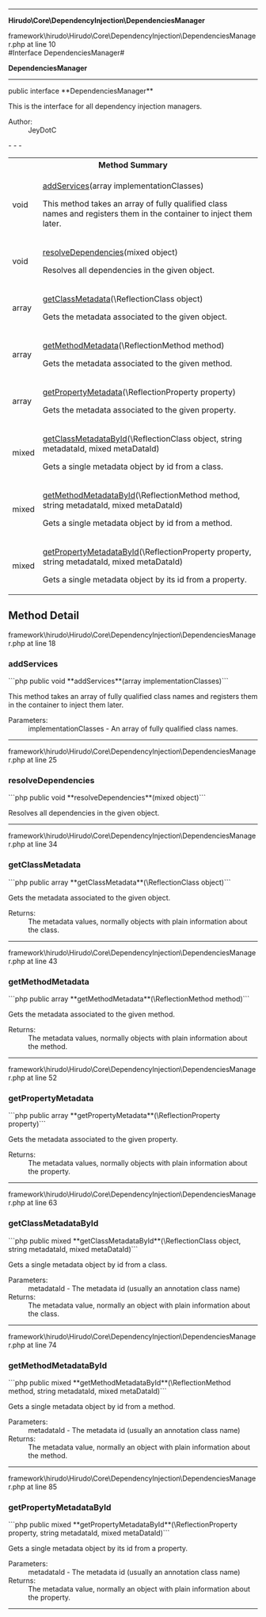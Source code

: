 - - -

**Hirudo\Core\DependencyInjection\DependenciesManager**
<div class="location">framework\hirudo\Hirudo\Core\DependencyInjection\DependenciesManager.php at line 10</div>
#Interface DependenciesManager#

**DependenciesManager**


- - -

<p class="signature">public  interface **DependenciesManager**</p>

<div class="comment" id="overview_description"><p>This is the interface for all dependency injection managers.</p></div>

<dl>
<dt>Author:</dt>
<dd>JeyDotC</dd>
</dl>
- - -

<table id="summary_method">
<tr><th colspan="2">Method Summary</th></tr>
<tr>
<td class="type"> void</td>
<td class="description"><p class="name"><a href="#addServices">addServices</a>(array implementationClasses)</p><p class="description">This method takes an array of fully qualified class names and registers them
in the container to inject them later.</p></td>
</tr>
<tr>
<td class="type"> void</td>
<td class="description"><p class="name"><a href="#resolveDependencies">resolveDependencies</a>(mixed object)</p><p class="description">Resolves all dependencies in the given object.</p></td>
</tr>
<tr>
<td class="type"> array<mixed></td>
<td class="description"><p class="name"><a href="#getClassMetadata">getClassMetadata</a>(\ReflectionClass object)</p><p class="description">Gets the metadata associated to the given object.</p></td>
</tr>
<tr>
<td class="type"> array<mixed></td>
<td class="description"><p class="name"><a href="#getMethodMetadata">getMethodMetadata</a>(\ReflectionMethod method)</p><p class="description">Gets the metadata associated to the given method.</p></td>
</tr>
<tr>
<td class="type"> array<mixed></td>
<td class="description"><p class="name"><a href="#getPropertyMetadata">getPropertyMetadata</a>(\ReflectionProperty property)</p><p class="description">Gets the metadata associated to the given property.</p></td>
</tr>
<tr>
<td class="type"> mixed</td>
<td class="description"><p class="name"><a href="#getClassMetadataById">getClassMetadataById</a>(\ReflectionClass object, string metadataId, mixed metaDataId)</p><p class="description">Gets a single metadata object by id from
a class.</p></td>
</tr>
<tr>
<td class="type"> mixed</td>
<td class="description"><p class="name"><a href="#getMethodMetadataById">getMethodMetadataById</a>(\ReflectionMethod method, string metadataId, mixed metaDataId)</p><p class="description">Gets a single metadata object by id from
a method.</p></td>
</tr>
<tr>
<td class="type"> mixed</td>
<td class="description"><p class="name"><a href="#getPropertyMetadataById">getPropertyMetadataById</a>(\ReflectionProperty property, string metadataId, mixed metaDataId)</p><p class="description">Gets a single metadata object by its id from
a property.</p></td>
</tr>
</table>

<h2 id="detail_method">Method Detail</h2>
<div class="location">framework\hirudo\Hirudo\Core\DependencyInjection\DependenciesManager.php at line 18</div>
<h3 id="addServices()">addServices</h3>
```php
public  void **addServices**(array implementationClasses)```
<div class="details">
<p>This method takes an array of fully qualified class names and registers them
in the container to inject them later.</p><dl>
<dt>Parameters:</dt>
<dd>implementationClasses - An array of fully qualified class names.</dd>
</dl>
</div>

- - -

<div class="location">framework\hirudo\Hirudo\Core\DependencyInjection\DependenciesManager.php at line 25</div>
<h3 id="resolveDependencies()">resolveDependencies</h3>
```php
public  void **resolveDependencies**(mixed object)```
<div class="details">
<p>Resolves all dependencies in the given object.</p></div>

- - -

<div class="location">framework\hirudo\Hirudo\Core\DependencyInjection\DependenciesManager.php at line 34</div>
<h3 id="getClassMetadata()">getClassMetadata</h3>
```php
public  array<mixed> **getClassMetadata**(\ReflectionClass object)```
<div class="details">
<p>Gets the metadata associated to the given object.</p><dl>
<dt>Returns:</dt>
<dd>The metadata values, normally objects with plain information about the class.</dd>
</dl>
</div>

- - -

<div class="location">framework\hirudo\Hirudo\Core\DependencyInjection\DependenciesManager.php at line 43</div>
<h3 id="getMethodMetadata()">getMethodMetadata</h3>
```php
public  array<mixed> **getMethodMetadata**(\ReflectionMethod method)```
<div class="details">
<p>Gets the metadata associated to the given method.</p><dl>
<dt>Returns:</dt>
<dd>The metadata values, normally objects with plain information about the method.</dd>
</dl>
</div>

- - -

<div class="location">framework\hirudo\Hirudo\Core\DependencyInjection\DependenciesManager.php at line 52</div>
<h3 id="getPropertyMetadata()">getPropertyMetadata</h3>
```php
public  array<mixed> **getPropertyMetadata**(\ReflectionProperty property)```
<div class="details">
<p>Gets the metadata associated to the given property.</p><dl>
<dt>Returns:</dt>
<dd>The metadata values, normally objects with plain information about the property.</dd>
</dl>
</div>

- - -

<div class="location">framework\hirudo\Hirudo\Core\DependencyInjection\DependenciesManager.php at line 63</div>
<h3 id="getClassMetadataById()">getClassMetadataById</h3>
```php
public  mixed **getClassMetadataById**(\ReflectionClass object, string metadataId, mixed metaDataId)```
<div class="details">
<p>Gets a single metadata object by id from
a class.</p><dl>
<dt>Parameters:</dt>
<dd></dd>
<dd>metadataId - The metadata id (usually an annotation class name)</dd>
<dt>Returns:</dt>
<dd>The metadata value, normally an object with plain information about the class.</dd>
</dl>
</div>

- - -

<div class="location">framework\hirudo\Hirudo\Core\DependencyInjection\DependenciesManager.php at line 74</div>
<h3 id="getMethodMetadataById()">getMethodMetadataById</h3>
```php
public  mixed **getMethodMetadataById**(\ReflectionMethod method, string metadataId, mixed metaDataId)```
<div class="details">
<p>Gets a single metadata object by id from
a method.</p><dl>
<dt>Parameters:</dt>
<dd></dd>
<dd>metadataId - The metadata id (usually an annotation class name)</dd>
<dt>Returns:</dt>
<dd>The metadata value, normally an object with plain information about the method.</dd>
</dl>
</div>

- - -

<div class="location">framework\hirudo\Hirudo\Core\DependencyInjection\DependenciesManager.php at line 85</div>
<h3 id="getPropertyMetadataById()">getPropertyMetadataById</h3>
```php
public  mixed **getPropertyMetadataById**(\ReflectionProperty property, string metadataId, mixed metaDataId)```
<div class="details">
<p>Gets a single metadata object by its id from
a property.</p><dl>
<dt>Parameters:</dt>
<dd></dd>
<dd>metadataId - The metadata id (usually an annotation class name)</dd>
<dt>Returns:</dt>
<dd>The metadata value, normally an object with plain information about the property.</dd>
</dl>
</div>

- - -

